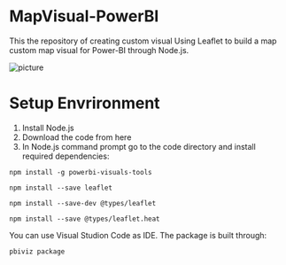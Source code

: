 # MapVisual-PowerBI

This the repository of creating custom visual
Using Leaflet to build a map custom map visual for Power-BI through Node.js.

![picture](https://github.com/lproko/powerbi-leaflet/tree/main/assets/screenshot.png)

# Setup Envrironment

1. Install Node.js
2. Download the code from here
3. In Node.js command prompt go to the code directory and install required dependencies:

`npm install -g powerbi-visuals-tools`

`npm install --save leaflet`

`npm install --save-dev @types/leaflet`

`npm install --save @types/leaflet.heat`

You can use Visual Studion Code as IDE.
The package is built through:

```
pbiviz package
```
